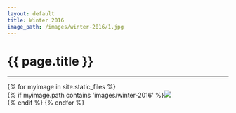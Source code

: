 ```yaml
---
layout: default
title: Winter 2016
image_path: /images/winter-2016/1.jpg
---
```


<h1>{{ page.title }}</h1>
<hr>

<div class="row">
{% for myimage in site.static_files %}
<div class="col-md-4">
{% if myimage.path contains 'images/winter-2016' %}<img src="{{myimage.path}}">
        </div>
    </div>
  {% endif %}
</div>
{% endfor %}
</div>

